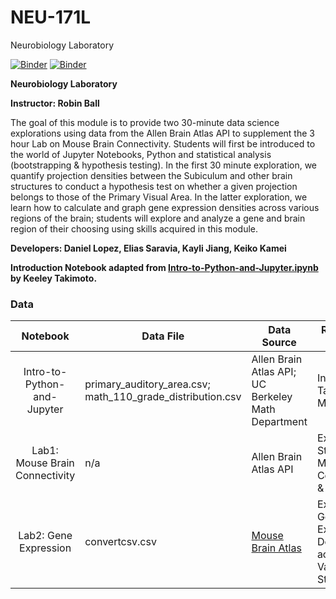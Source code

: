 # NEU-171L
Neurobiology Laboratory

[![Binder](https://mybinder.org/badge_logo.svg)](https://mybinder.org/v2/gh/ds-modules/MCB-163L/master)
[![Binder](https://img.shields.io/badge/Launch-UCB%20Datahub-blue.svg)](http://datahub.berkeley.edu/user-redirect/interact?account=ds-modules&repo=MCB-163L&branch=master&path=)

**Neurobiology Laboratory**

**Instructor: Robin Ball**

The goal of this module is to provide two 30-minute data science explorations using data from the Allen Brain Atlas API to supplement the 3 hour Lab on Mouse Brain Connectivity. Students will first be introduced to the world of Jupyter Notebooks, Python and statistical analysis (bootstrapping & hypothesis testing). In the first 30 minute exploration, we quantify projection densities between the Subiculum and other brain structures to conduct a hypothesis test on whether a given projection belongs to those of the Primary Visual Area. In the latter exploration, we learn how to calculate and graph gene expression densities across various regions of the brain; students will explore and analyze a gene and brain region of their choosing using skills acquired in this module.

**Developers: Daniel Lopez, Elias Saravia, Kayli Jiang, Keiko Kamei**

**Introduction Notebook adapted from [Intro-to-Python-and-Jupyter.ipynb](https://github.com/ds-modules/core-resources/blob/master/templates/Intro-to-Python-and-Jupyter.ipynb) by Keeley Takimoto.**

### Data

| Notebook                     | Data File                           | Data Source                  | Reason for use       |
| :--------------------------: | ----------------------------------- | ---------------------------- | -------------------- |
| Intro-to-Python-and-Jupyter   | primary_auditory_area.csv; math_110_grade_distribution.csv  | Allen Brain Atlas API; UC Berkeley Math Department | Introducing Table Manipulation        |
| Lab1: Mouse Brain Connectivity   | n/a  | Allen Brain Atlas API | Explore Structural Mouse Brain Connectivity & Projection       |
|  Lab2: Gene Expression  | convertcsv.csv  | [Mouse Brain Atlas]('http://mouse.brain-map.org/') | Explore Gene Expression Density across Various Structures        |
